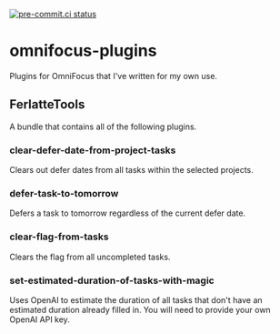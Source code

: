 [![pre-commit.ci status](https://results.pre-commit.ci/badge/github/ferlatte/omnifocus-plugins/main.svg)](https://results.pre-commit.ci/latest/github/ferlatte/omnifocus-plugins/main)

# omnifocus-plugins
Plugins for OmniFocus that I've written for my own use.

## FerlatteTools

A bundle that contains all of the following plugins.

### clear-defer-date-from-project-tasks

Clears out defer dates from all tasks within the selected projects.

### defer-task-to-tomorrow

Defers a task to tomorrow regardless of the current defer date.

### clear-flag-from-tasks

Clears the flag from all uncompleted tasks.

### set-estimated-duration-of-tasks-with-magic

Uses OpenAI to estimate the duration of all tasks that don't have an estimated duration already filled in. You will need to provide your own OpenAI API key.
